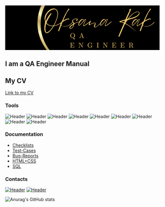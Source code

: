 ![Header](https://raw.githubusercontent.com/oksanarak/oksanarak/main/assets/Oksana1.png)

## I am a QA Engineer Manual

## My CV
[Link to my CV](https://drive.google.com/file/d/131Bzz-CsIFo1vB7FodSsjYOgqFYhqqc7/view?usp=sharing) 

### Tools

![Header](https://img.shields.io/badge/Jira-090909?style=for-the-badge&logo=jira&logoColor=136be1)
![Header](https://img.shields.io/badge/Postman-090909?style=for-the-badge&logo=postman&logoColor=f76935)
![Header](https://img.shields.io/badge/Github-090909?style=for-the-badge&logo=github&logoColor=8cc4d7)
![Header](https://img.shields.io/badge/AndroidStudio-090909?style=for-the-badge&logo=androidstudio&logoColor=3ad07d)
![Header](https://img.shields.io/badge/MySQL-090909?style=for-the-badge&logo=mysql&logoColor=00618a)
![Header](https://img.shields.io/badge/DevTools-090909?style=for-the-badge&logo=googlechrome&logoColor=2674f2)
![Header](https://img.shields.io/badge/PostgreSQL-090909?style=for-the-badge&logo=postgresql&logoColor=483D8B)
![Header](https://img.shields.io/badge/HTML-090909?style=for-the-badge&logo=html5&logoColor=FF4500)
![Header](https://img.shields.io/badge/CSS-090909?style=for-the-badge&logo=css3&logoColor=4169E1)

### Documentation

- [Checklists](https://github.com/oksanarak/Checklists)
- [Test-Cases](https://github.com/oksanarak/Test-Cases)
- [Bug-Reports](https://github.com/oksanarak/Bug-Reports)
- [HTML+CSS](https://github.com/oksanarak/HTML-CSS)
- [SQL](https://github.com/oksanarak/SQL)

### Contacts

[![Header](https://img.shields.io/badge/Telegram-090909?style=for-the-badge&logo=telegram&logoColor=31a5db)](https://web.telegram.org/z/)
[![Header](https://img.shields.io/badge/Linkedin-090909?style=for-the-badge&logo=linkedin&logoColor=0073b1)](https://www.linkedin.com/in/oksana-rak-11941523b/)

![Anurag's GitHub stats](https://github-readme-stats.vercel.app/api?username=oksanarak&show_icons=true&theme=radical)
